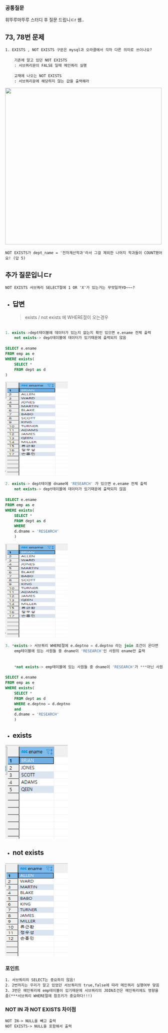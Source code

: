 ### 공통질문

휘뚜루마뚜루 스터디 후 질문 드립니ㄷr 쌤..

## 73, 78번 문제

```
1. EXISTS , NOT EXISTS 구문은 mysql과 오라클에서 각자 다른 의미로 쓰이나요?

    기존에 알고 있던 NOT EXISTS
    : 서브쿼리문이 FALSE 일때 메인쿼리 실행

    교재에 나오는 NOT EXISTS
    : 서브쿼리문에 해당하지 않는 값을 출력해라

```

 <img src="https://user-images.githubusercontent.com/96815399/155536990-a21d4358-2afb-440d-9af4-ccadd50d2d1c.png"  width="500" height="500">

    NOT EXISTS가 dept_name = '전자계산학과'라서 그걸 제외한 나머지 학과들이 COUNT됐어요! (답 5)

## 추가 질문입니ㄷr

```
NOT EXISTS 서브쿼리 SELECT절에 1 OR 'X'가 있는거는 무엇일까YO~~~?
```

- ## 답변
  > exists / not exists 에 WHERE절이 오는경우

```sql

1. exists->dept테이블에 데이터가 있는지 없는지 확인 있으면 e.ename 전체 출력
    not exists-> dept테이블에 데이터가 있기때문에 출력되지 않음

SELECT e.ename
FROM emp as e
WHERE exists(
    SELECT *
    FROM dept as d
)
```

 <img src="img/exists1,2번.png" width= 200px; height="300" alt="" />

```sql
2. exists-> dept테이블 dname에 'RESEARCH' 가 있으면 e.ename 전체 출력
    not exists-> dept테이블에 데이터가 있기때문에 출력되지 않음

SELECT e.ename
FROM emp as e
WHERE exists(
    SELECT *
    FROM dept as d
    WHERE
    d.dname = 'RESEARCH'
    )
```

 <img src="img/exists1,2번.png" width= 200px; height="300" alt="" />

```sql
3. *exists-> 서브쿼리 WHERE절에 e.deptno = d.deptno 라는 join 조건이 온다면
    emp테이블에 있는 사원들 중 dname이 'RESEARCH'인 사원의 ename만 출력


    *not exists-> emp테이블에 있는 사원들 중 dname이 'RESEARCH'가 ***아닌 사원의 ename만 출력 not exists이기 떄문에

SELECT e.ename
FROM emp as e
WHERE exists(
    SELECT *
    FROM dept as d
    WHERE e.deptno = d.deptno
    and
    d.dname = 'RESEARCH'
    )
```

- ## exists

<img src="img/exists3번.png" width= 200px; height="300" alt="" />

- ## not exists
<img src="img/not exists3번.png" width= 200px; height="300" alt="" />

### 포인트

```
1. 서브쿼리의 SELECT는 중요하지 않음!
2. 2번까지는 우리가 알고 있었던 서브쿼리의 true,false에 따라 메인쿼리 실행여부 맞음
3. 3번은 메인쿼리에 emp테이블이 있기때문에 서브쿼리의 JOIN조건은 메인쿼리에도 영향을 줌(***서브쿼리 WHERE절에 참조키가 중요하다!!!)
```

### NOT IN 과 NOT EXISTS 차이점

```
NOT IN-> NULL을 빼고 출력
NOT EXISTS-> NULL을 포함해서 출력
```
